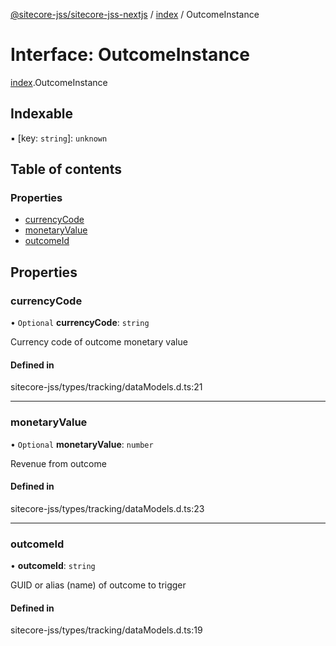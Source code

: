 [@sitecore-jss/sitecore-jss-nextjs](../README.md) / [index](../modules/index.md) / OutcomeInstance

# Interface: OutcomeInstance

[index](../modules/index.md).OutcomeInstance

## Indexable

▪ [key: `string`]: `unknown`

## Table of contents

### Properties

- [currencyCode](index.OutcomeInstance.md#currencycode)
- [monetaryValue](index.OutcomeInstance.md#monetaryvalue)
- [outcomeId](index.OutcomeInstance.md#outcomeid)

## Properties

### currencyCode

• `Optional` **currencyCode**: `string`

Currency code of outcome monetary value

#### Defined in

sitecore-jss/types/tracking/dataModels.d.ts:21

___

### monetaryValue

• `Optional` **monetaryValue**: `number`

Revenue from outcome

#### Defined in

sitecore-jss/types/tracking/dataModels.d.ts:23

___

### outcomeId

• **outcomeId**: `string`

GUID or alias (name) of outcome to trigger

#### Defined in

sitecore-jss/types/tracking/dataModels.d.ts:19
